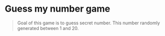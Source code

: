 # Guess my number game

> Goal of this game is to guess secret number.
> This number randomly generated between 1 and 20.
